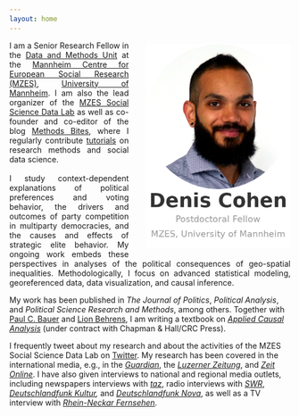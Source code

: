 ```yaml
---
layout: home
---
```


<p style="text-align:justify">
        <img alt="Denis Cohen" src="assets/images/logo6.png"
        style="float:right;margin:5px 0px 10px
        30px;width:260px">
        I am a Senior Research Fellow in the <a href="https://www.mzes.uni-mannheim.de/d7/en/dm-unit">Data and Methods Unit</a> at the <a href="https://www.mzes.uni-mannheim.de/d7/en">Mannheim Centre for European Social Research (MZES)</a>, <a href="https://www.uni-mannheim.de/en/">University of Mannheim</a>. I am also the lead organizer of the <a href="https://www.mzes.uni-mannheim.de/socialsciencedatalab/page/about/">MZES Social Science Data Lab</a> as well as co-founder and co-editor of the blog <a href="https://www.mzes.uni-mannheim.de/socialsciencedatalab/">Methods Bites</a>, where I regularly contribute <a href="https://www.mzes.uni-mannheim.de/socialsciencedatalab/author/denis-cohen/">tutorials</a> on research methods and social data science.<br /><br>I study context-dependent explanations of political preferences and voting behavior, the drivers and outcomes of party competition in multiparty democracies, and the causes and effects of strategic elite behavior. My ongoing work embeds these perspectives in analyses of the political consequences of geo-spatial inequalities. Methodologically, I focus on advanced statistical modeling, georeferenced data, data visualization, and causal inference.</p>
<p>My work has been published in <em>The Journal of Politics</em>, <em>Political Analysis</em>, and <em>Political Science Research and Methods</em>, among others. Together with <a href="https://sites.google.com/paulcbauer.de/web/">Paul C. Bauer</a> and <a href="https://twitter.com/LionBehrens">Lion Behrens</a>, I am writing a textbook on <em><a href="https://bookdown.org/paul/applied-causal-analysis/">Applied Causal Analysis</a></em> (under contract with Chapman &amp; Hall/CRC Press).</p>
<p>I frequently tweet about my research and about the activities of the MZES Social Science Data Lab on <a href="https://twitter.com/denis_cohen">Twitter</a>. My research has been covered in the international media, e.g., in the <a href="https://www.theguardian.com/world/commentisfree/2022/apr/13/copying-far-right-doesnt-help-mainstream-parties"><em>Guardian</em></a>,  the <a href="https://www.luzernerzeitung.ch/news-service/inland-schweiz/wahlforschung-am-rechten-rand-um-waehlergunst-buhlen-warum-das-buergerlichen-parteien-schadet-ld.2278619"><em>Luzerner Zeitung</em></a>, and <a href="https://www.zeit.de/news/2022-04/21/studie-uebernahme-rechter-themen-staerkt-radikale-parteien"><em>Zeit Online</em></a>. I have also given interviews to national and regional media outlets, including newspapers interviews with <a href="https://taz.de/Studie-zu-Wahlerfolgen-rechter-Parteien/!5849870/"><em>taz</em></a>, radio interviews with <a href="https://www.swr.de/swraktuell/baden-wuerttemberg/mannheimer-studie-uebernahme-rechter-themen-staerkt-radikale-parteien-100.html"><em>SWR</em></a>, <em><a href="https://www.deutschlandfunkkultur.de/stimmenfang-am-rechten-rand-lohnt-sich-nicht-dlf-kultur-b8cde89c-100.html">Deutschlandfunk Kultur</a>,</em> and <a href="https://ondemand-mp3.dradio.de/file/dradio/2022/04/21/deutschlandfunknova_mariupol_20220421_6d0efc11.mp3"><em>Deutschlandfunk Nova</em></a>, as well as a TV interview with <a href="https://www.rnf.de/mediathek/291205/"><em>Rhein-Neckar Fernsehen</em></a>.</p>
